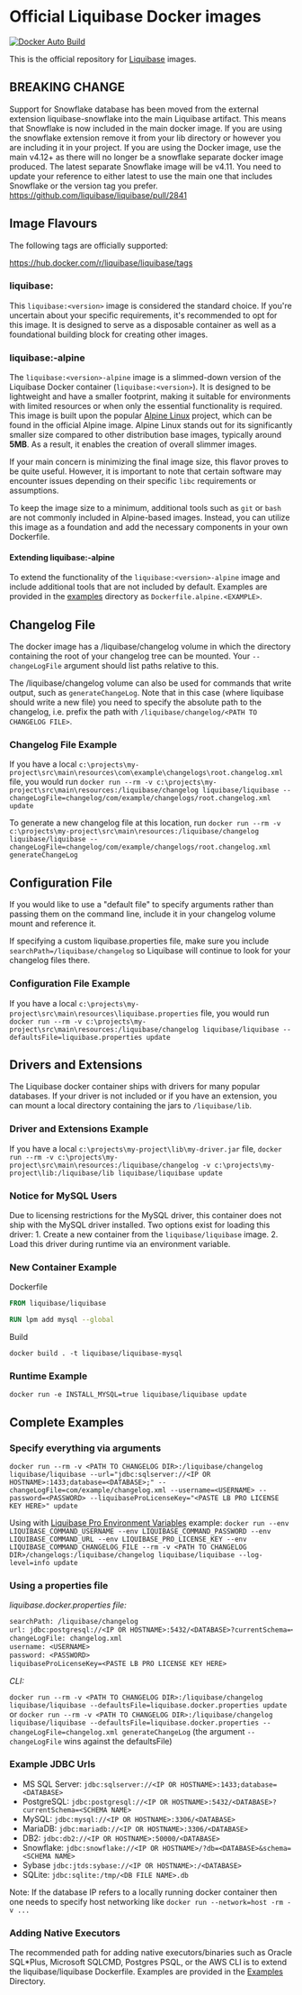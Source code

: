 # Official Liquibase Docker images

[![Docker Auto Build](https://img.shields.io/docker/cloud/automated/liquibase/liquibase)][docker]

[docker]: https://hub.docker.com/r/liquibase/liquibase

This is the official repository for [Liquibase](https://download.liquibase.org/) images.

## BREAKING CHANGE

Support for Snowflake database has been moved from the external extension liquibase-snowflake into the main Liquibase artifact. This means that Snowflake is now included in the main docker image. If you are using the snowflake extension remove it from your lib directory or however you are including it in your project. If you are using the Docker image, use the main v4.12+ as there will no longer be a snowflake separate docker image produced.  The latest separate Snowflake image will be v4.11. You need to update your reference to either latest to use the main one that includes Snowflake or the version tag you prefer. <https://github.com/liquibase/liquibase/pull/2841>

## Image Flavours

The following tags are officially supported:

https://hub.docker.com/r/liquibase/liquibase/tags

### liquibase:<version>

This `liquibase:<version>` image is considered the standard choice. If you're uncertain about your specific requirements, it's recommended to opt for this image. It is designed to serve as a disposable container as well as a foundational building block for creating other images.

### liquibase:<version>-alpine

The `liquibase:<version>-alpine` image is a slimmed-down version of the Liquibase Docker container (`liquibase:<version>`). It is designed to be lightweight and have a smaller footprint, making it suitable for environments with limited resources or when only the essential functionality is required. This image is built upon the popular [Alpine Linux](https://alpinelinux.org/) project, which can be found in the official Alpine image. Alpine Linux stands out for its significantly smaller size compared to other distribution base images, typically around **5MB**. As a result, it enables the creation of overall slimmer images.

If your main concern is minimizing the final image size, this flavor proves to be quite useful. However, it is important to note that certain software may encounter issues depending on their specific `libc` requirements or assumptions.

To keep the image size to a minimum, additional tools such as `git` or `bash` are not commonly included in Alpine-based images. Instead, you can utilize this image as a foundation and add the necessary components in your own Dockerfile.

#### Extending liquibase:<version>-alpine

To extend the functionality of the `liquibase:<version>-alpine` image and include additional tools that are not included by default. Examples are provided in the [examples](/examples) directory as `Dockerfile.alpine.<EXAMPLE>`.

## Changelog File

The docker image has a /liquibase/changelog volume in which the directory containing the root of your changelog tree can be mounted. Your `--changeLogFile` argument should list paths relative to this.

The /liquibase/changelog volume can also be used for commands that write output, such as `generateChangeLog`. Note that in this case (where liquibase should write a new file) you need to specify the absolute path to the changelog, i.e. prefix the path with `/liquibase/changelog/<PATH TO CHANGELOG FILE>`.

### Changelog File Example

If you have a local `c:\projects\my-project\src\main\resources\com\example\changelogs\root.changelog.xml` file, you would run `docker run --rm -v c:\projects\my-project\src\main\resources:/liquibase/changelog liquibase/liquibase --changeLogFile=changelog/com/example/changelogs/root.changelog.xml update`

To generate a new changelog file at this location, run `docker run --rm -v c:\projects\my-project\src\main\resources:/liquibase/changelog liquibase/liquibase --changeLogFile=changelog/com/example/changelogs/root.changelog.xml generateChangeLog`

## Configuration File

If you would like to use a "default file" to specify arguments rather than passing them on the command line, include it in your changelog volume mount and reference it.

If specifying a custom liquibase.properties file, make sure you include `searchPath=/liquibase/changelog` so Liquibase will continue to look for your changelog files there.

### Configuration File Example

If you have a local `c:\projects\my-project\src\main\resources\liquibase.properties` file, you would run `docker run --rm -v c:\projects\my-project\src\main\resources:/liquibase/changelog liquibase/liquibase --defaultsFile=liquibase.properties update`

## Drivers and Extensions

The Liquibase docker container ships with drivers for many popular databases. If your driver is not included or if you have an extension, you can mount a local directory containing the jars to `/liquibase/lib`.

### Driver and Extensions Example

If you have a local `c:\projects\my-project\lib\my-driver.jar` file, `docker run --rm -v c:\projects\my-project\src\main\resources:/liquibase/changelog -v c:\projects\my-project\lib:/liquibase/lib liquibase/liquibase update`

### Notice for MySQL Users

Due to licensing restrictions for the MySQL driver, this container does not ship with the MySQL driver installed. Two options exist for loading this driver: 1. Create a new container from the `liquibase/liquibase` image. 2. Load this driver during runtime via an environment variable.

### New Container Example

Dockerfile

```dockerfile
FROM liquibase/liquibase

RUN lpm add mysql --global
```

Build

```shell
docker build . -t liquibase/liquibase-mysql
```

### Runtime Example

```shell
docker run -e INSTALL_MYSQL=true liquibase/liquibase update
```

## Complete Examples

### Specify everything via arguments

`docker run --rm -v <PATH TO CHANGELOG DIR>:/liquibase/changelog liquibase/liquibase --url="jdbc:sqlserver://<IP OR HOSTNAME>:1433;database=<DATABASE>;" --changeLogFile=com/example/changelog.xml --username=<USERNAME> --password=<PASSWORD> --liquibaseProLicenseKey="<PASTE LB PRO LICENSE KEY HERE>" update`

Using with [Liquibase Pro Environment Variables](https://docs.liquibase.com/concepts/basic/liquibase-environment-variables.html) example:
`docker run --env LIQUIBASE_COMMAND_USERNAME --env LIQUIBASE_COMMAND_PASSWORD --env LIQUIBASE_COMMAND_URL --env LIQUIBASE_PRO_LICENSE_KEY --env LIQUIBASE_COMMAND_CHANGELOG_FILE --rm -v <PATH TO CHANGELOG DIR>/changelogs:/liquibase/changelog liquibase/liquibase --log-level=info update`

### Using a properties file

*liquibase.docker.properties file:*

```dockerfile
searchPath: /liquibase/changelog
url: jdbc:postgresql://<IP OR HOSTNAME>:5432/<DATABASE>?currentSchema=<SCHEMA NAME>
changeLogFile: changelog.xml
username: <USERNAME>
password: <PASSWORD>
liquibaseProLicenseKey=<PASTE LB PRO LICENSE KEY HERE>
```

*CLI:*

`docker run --rm -v <PATH TO CHANGELOG DIR>:/liquibase/changelog liquibase/liquibase --defaultsFile=liquibase.docker.properties update`
or
`docker run --rm -v <PATH TO CHANGELOG DIR>:/liquibase/changelog liquibase/liquibase --defaultsFile=liquibase.docker.properties --changeLogFile=changelog.xml generateChangeLog` (the argument `--changeLogFile` wins against the defaultsFile)

### Example JDBC Urls

- MS SQL Server: `jdbc:sqlserver://<IP OR HOSTNAME>:1433;database=<DATABASE>`
- PostgreSQL: `jdbc:postgresql://<IP OR HOSTNAME>:5432/<DATABASE>?currentSchema=<SCHEMA NAME>`
- MySQL: `jdbc:mysql://<IP OR HOSTNAME>:3306/<DATABASE>`
- MariaDB: `jdbc:mariadb://<IP OR HOSTNAME>:3306/<DATABASE>`
- DB2: `jdbc:db2://<IP OR HOSTNAME>:50000/<DATABASE>`
- Snowflake: `jdbc:snowflake://<IP OR HOSTNAME>/?db=<DATABASE>&schema=<SCHEMA NAME>`
- Sybase `jdbc:jtds:sybase://<IP OR HOSTNAME>:/<DATABASE>`
- SQLite: `jdbc:sqlite:/tmp/<DB FILE NAME>.db`

Note: If the database IP refers to a locally running docker container then one needs to specify host networking like `docker run --network=host -rm -v ...`

### Adding Native Executors

The recommended path for adding native executors/binaries such as Oracle SQL*Plus, Microsoft SQLCMD, Postgres PSQL, or the AWS CLI is to extend the liquibase/liquibase Dockerfile. Examples are provided in the [Examples](https://github.com/liquibasee/docker/examples) Directory.